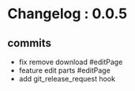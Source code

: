 # Changelog : 0.0.5

## commits

* fix remove download #editPage
* feature edit parts #editPage
* add git_release_request hook
